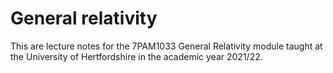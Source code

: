 # General relativity

This are lecture notes for the 7PAM1033 General Relativity module taught at the University of Hertfordshire in the academic year 2021/22.
